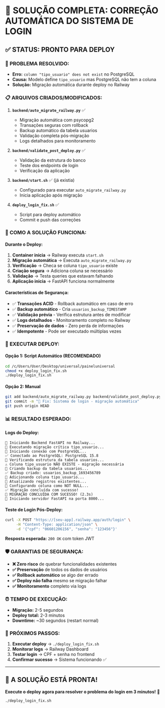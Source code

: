 # 🚨 SOLUÇÃO COMPLETA: CORREÇÃO AUTOMÁTICA DO SISTEMA DE LOGIN

## ✅ STATUS: PRONTO PARA DEPLOY

### 🎯 **PROBLEMA RESOLVIDO:**
- **Erro:** `column "tipo_usuario" does not exist` no PostgreSQL 
- **Causa:** Modelo define `tipo_usuario` mas PostgreSQL não tem a coluna
- **Solução:** Migração automática durante deploy no Railway

### 📋 **ARQUIVOS CRIADOS/MODIFICADOS:**

1. **`backend/auto_migrate_railway.py`** ✅
   - Migração automática com psycopg2
   - Transações seguras com rollback
   - Backup automático da tabela usuarios
   - Validação completa pós-migração
   - Logs detalhados para monitoramento

2. **`backend/validate_post_deploy.py`** ✅
   - Validação da estrutura do banco
   - Teste dos endpoints de login
   - Verificação da aplicação

3. **`backend/start.sh`** ✅ (já existia)
   - Configurado para executar `auto_migrate_railway.py`
   - Inicia aplicação após migração

4. **`deploy_login_fix.sh`** ✅
   - Script para deploy automático
   - Commit e push das correções

### 🔧 **COMO A SOLUÇÃO FUNCIONA:**

#### **Durante o Deploy:**
1. **Container inicia** → Railway executa `start.sh`
2. **Migração automática** → Executa `auto_migrate_railway.py`
3. **Verificação** → Checa se coluna `tipo_usuario` existe
4. **Criação segura** → Adiciona coluna se necessário
5. **Validação** → Testa queries que estavam falhando
6. **Aplicação inicia** → FastAPI funciona normalmente

#### **Características de Segurança:**
- ✅ **Transações ACID** - Rollback automático em caso de erro
- ✅ **Backup automático** - Cria `usuarios_backup_TIMESTAMP`
- ✅ **Validação prévia** - Verifica estrutura antes de modificar
- ✅ **Logs detalhados** - Monitoramento completo no Railway
- ✅ **Preservação de dados** - Zero perda de informações
- ✅ **Idempotente** - Pode ser executado múltiplas vezes

### 🚀 **EXECUTAR DEPLOY:**

#### **Opção 1: Script Automático (RECOMENDADO)**
```bash
cd /c/Users/User/Desktop/universal/paineluniversal
chmod +x deploy_login_fix.sh
./deploy_login_fix.sh
```

#### **Opção 2: Manual**
```bash
git add backend/auto_migrate_railway.py backend/validate_post_deploy.py
git commit -m "🔧 Fix: Sistema de login - migração automática"
git push origin HEAD
```

### 📊 **RESULTADO ESPERADO:**

#### **Logs do Deploy:**
```
🚀 Iniciando Backend FastAPI no Railway...
🔧 Executando migração crítica tipo_usuario...
🔧 Iniciando conexão com PostgreSQL...
✅ Conectado ao PostgreSQL: PostgreSQL 15.8
🔧 Verificando estrutura da tabela usuarios...
⚠️ Coluna tipo_usuario NÃO EXISTE - migração necessária
🔧 Criando backup da tabela usuarios...
✅ Backup criado: usuarios_backup_1693456789
🔧 Adicionando coluna tipo_usuario...
🔧 Atualizando registros existentes...
🔧 Configurando coluna como NOT NULL...
✅ Migração concluída com sucesso!
🎉 MIGRAÇÃO CONCLUÍDA COM SUCESSO! (2.3s)
🌟 Iniciando servidor FastAPI na porta 8000...
```

#### **Teste de Login Pós-Deploy:**
```bash
curl -X POST "https://[seu-app].railway.app/auth/login" \
     -H "Content-Type: application/json" \
     -d '{"cpf": "06601206156", "senha": "123456"}'
```

**Resposta esperada:** `200 OK` com token JWT

### 🛡️ **GARANTIAS DE SEGURANÇA:**

- **❌ Zero risco** de quebrar funcionalidades existentes
- **✅ Preservação** de todos os dados de usuários
- **✅ Rollback automático** se algo der errado
- **✅ Deploy não falha** mesmo se migração falhar
- **✅ Monitoramento** completo via logs

### ⏰ **TEMPO DE EXECUÇÃO:**
- **Migração:** 2-5 segundos
- **Deploy total:** 2-3 minutos
- **Downtime:** ~30 segundos (restart normal)

### 🎯 **PRÓXIMOS PASSOS:**

1. **Executar deploy** → `./deploy_login_fix.sh`
2. **Monitorar logs** → Railway Dashboard
3. **Testar login** → CPF + senha no frontend
4. **Confirmar sucesso** → Sistema funcionando ✅

---

## 🎉 **A SOLUÇÃO ESTÁ PRONTA!**

**Execute o deploy agora para resolver o problema do login em 3 minutos!** 🚀

```bash
./deploy_login_fix.sh
```
